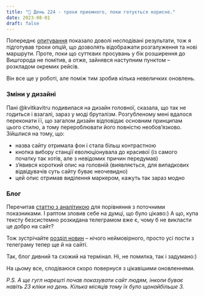 ```yaml
---
title: "🚆 День 224 - трохи приємного, поки готується корисне."
date: 2023-08-01
draft: false
---
```


Попереднє [опитування](https://t.me/urbanrail/13) показало доволі несподівані результати, тож я підготував трохи опцій,
що дозволять відображати розгалуження та нові маршрути. Проте, поки що суттєвих просувань у бік розширення до Вишгорода
не помітив, а отже, зайнявся наступним пунктом – розкладом окремих рейсів.

Він все ще у роботі, але поміж тим зробив кілька невеличких оновлень.

### Зміни у дизайні

Пані @kvitkavitru подивилася на дизайн головної, сказала, що так не годиться і взагалі, зараз у моді бруталізм.
Розгубленому мені вдалося переконати її, що загалом дизайн відповідає основним принципам цього стилю, а тому
перероблювати його повністю необовʼязково. Зійшлися на тому, що:

- назва сайту отримала фон і стала більш контрастною
- кнопка вибору станції еволюціонувала до красивої (із самого початку так хотів, але з невідомих причин передумав)
- зʼявився короткий опис на головній (виявляється, для випадкових відвідувачів суть сайту буває неочевидно)
- цей опис отримав виділення маркером, кажуть так зараз модно

### Блог

Перечитав [статтю з аналітикою](/news/posts/%D0%B4%D0%B5%D0%BD%D1%8C-125-%D1%8F%D0%BA-%D1%96-%D0%BE%D0%B1%D1%96%D1%86%D1%8F%D0%B2-%D1%82%D1%80%D0%BE%D1%85%D0%B8-%D0%B0%D0%BD%D0%B0%D0%BB%D1%96%D1%82%D0%B8%D0%BA%D0%B8./)
для порівняння з поточними показниками. І раптом зловив себе на думці, що було цікаво:)
А що, купа тексту безсистемно розкидана телеграмом вже є, чому б не викласти це добро на сайт?

Тож зустрічайте [розділ новин](https://urbanrail.kyiv.group/news/) – нічого неймовірного, просто усі пости з телеграму
тепер ще й на сайті.

Так, блог дивний та схожий на термінал. Ні, не помилка, так і задумано:)

На цьому все, сподіваюся скоро повернуся з цікавішими оновленнями.

*P.S. А ще гугл нарешті почав показувати сайт людям, інколи буває навіть 23 кліки на день. Кілька місяців тому їх було
щонайбільше 3.*